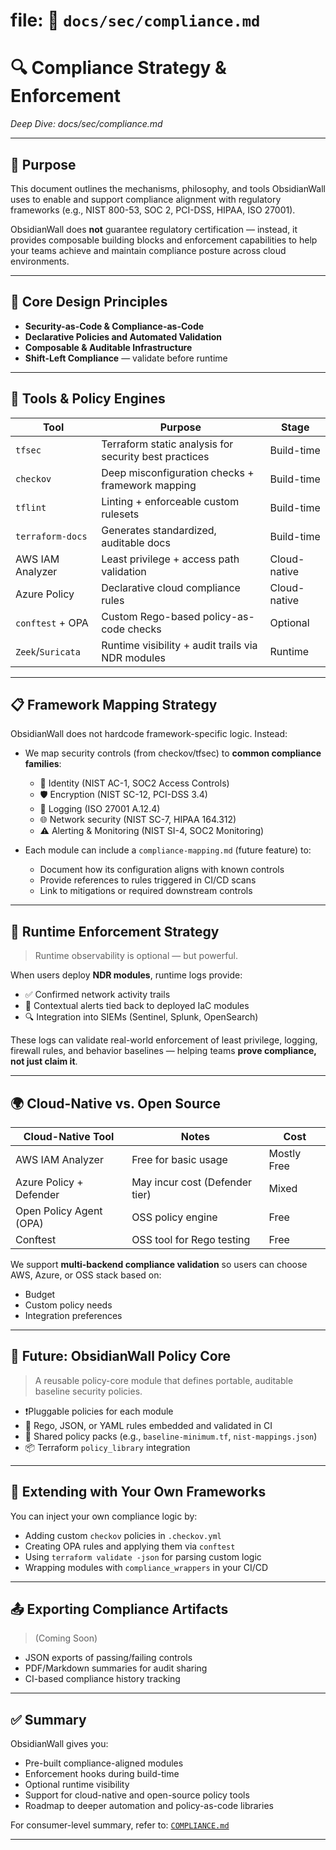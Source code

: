 
# file: 📁 `docs/sec/compliance.md`

# 🔍 Compliance Strategy & Enforcement  
_Deep Dive: docs/sec/compliance.md_

---

## 🎯 Purpose

This document outlines the mechanisms, philosophy, and tools ObsidianWall uses to enable and support compliance alignment with regulatory frameworks (e.g., NIST 800-53, SOC 2, PCI-DSS, HIPAA, ISO 27001).

ObsidianWall does **not** guarantee regulatory certification — instead, it provides composable building blocks and enforcement capabilities to help your teams achieve and maintain compliance posture across cloud environments.

---

## 📐 Core Design Principles

- **Security-as-Code & Compliance-as-Code**
- **Declarative Policies and Automated Validation**
- **Composable & Auditable Infrastructure**
- **Shift-Left Compliance** — validate before runtime

---

## 🧰 Tools & Policy Engines

| Tool               | Purpose                                            | Stage        |
|--------------------|----------------------------------------------------|--------------|
| `tfsec`            | Terraform static analysis for security best practices | Build-time   |
| `checkov`          | Deep misconfiguration checks + framework mapping   | Build-time   |
| `tflint`           | Linting + enforceable custom rulesets              | Build-time   |
| `terraform-docs`   | Generates standardized, auditable docs             | Build-time   |
| AWS IAM Analyzer   | Least privilege + access path validation           | Cloud-native |
| Azure Policy        | Declarative cloud compliance rules                 | Cloud-native |
| `conftest` + OPA   | Custom Rego-based policy-as-code checks            | Optional     |
| `Zeek`/`Suricata`  | Runtime visibility + audit trails via NDR modules  | Runtime      |

---

## 📋 Framework Mapping Strategy

ObsidianWall does not hardcode framework-specific logic. Instead:

- We map security controls (from checkov/tfsec) to **common compliance families**:
  - 🔐 Identity (NIST AC-1, SOC2 Access Controls)
  - 🛡️ Encryption (NIST SC-12, PCI-DSS 3.4)
  - 📜 Logging (ISO 27001 A.12.4)
  - 🌐 Network security (NIST SC-7, HIPAA 164.312)
  - ⚠️ Alerting & Monitoring (NIST SI-4, SOC2 Monitoring)

- Each module can include a `compliance-mapping.md` (future feature) to:
  - Document how its configuration aligns with known controls
  - Provide references to rules triggered in CI/CD scans
  - Link to mitigations or required downstream controls

---

## 🧱 Runtime Enforcement Strategy

> Runtime observability is optional — but powerful.

When users deploy **NDR modules**, runtime logs provide:

- ✅ Confirmed network activity trails
- 🧩 Contextual alerts tied back to deployed IaC modules
- 🔍 Integration into SIEMs (Sentinel, Splunk, OpenSearch)

These logs can validate real-world enforcement of least privilege, logging, firewall rules, and behavior baselines — helping teams **prove compliance, not just claim it**.

---

## 🌍 Cloud-Native vs. Open Source

| Cloud-Native Tool     | Notes                        | Cost              |
|------------------------|------------------------------|-------------------|
| AWS IAM Analyzer       | Free for basic usage         | Mostly Free       |
| Azure Policy + Defender| May incur cost (Defender tier)| Mixed             |
| Open Policy Agent (OPA)| OSS policy engine            | Free              |
| Conftest               | OSS tool for Rego testing     | Free              |

We support **multi-backend compliance validation** so users can choose AWS, Azure, or OSS stack based on:
- Budget
- Custom policy needs
- Integration preferences

---

## 🧠 Future: ObsidianWall Policy Core

> A reusable policy-core module that defines portable, auditable baseline security policies.

- ❗Pluggable policies for each module
- 🔄 Rego, JSON, or YAML rules embedded and validated in CI
- 📁 Shared policy packs (e.g., `baseline-minimum.tf`, `nist-mappings.json`)
- 📦 Terraform `policy_library` integration

---

## 🔗 Extending with Your Own Frameworks

You can inject your own compliance logic by:

- Adding custom `checkov` policies in `.checkov.yml`
- Creating OPA rules and applying them via `conftest`
- Using `terraform validate -json` for parsing custom logic
- Wrapping modules with `compliance_wrappers` in your CI/CD

---

## 📤 Exporting Compliance Artifacts

> (Coming Soon)

- JSON exports of passing/failing controls
- PDF/Markdown summaries for audit sharing
- CI-based compliance history tracking

---

## ✅ Summary

ObsidianWall gives you:

- Pre-built compliance-aligned modules
- Enforcement hooks during build-time
- Optional runtime visibility
- Support for cloud-native and open-source policy tools
- Roadmap to deeper automation and policy-as-code libraries

For consumer-level summary, refer to: [`COMPLIANCE.md`](obsidianwall-core/COMPLIANCE.md)

---


